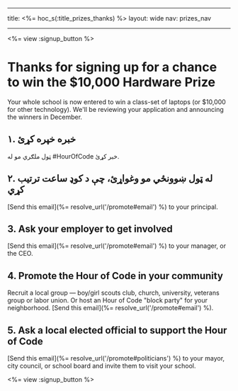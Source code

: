 * * *

title: <%= hoc_s(:title_prizes_thanks) %> layout: wide nav: prizes_nav

* * *

<%= view :signup_button %>

# Thanks for signing up for a chance to win the $10,000 Hardware Prize

Your whole school is now entered to win a class-set of laptops (or $10,000 for other technology). We'll be reviewing your application and announcing the winners in December.

## ۱. خبره خپره کړئ

ټول ملګري مو له #HourOfCode خبر کړئ.

## ۲. له ټول ښوونځي مو وغواړئ، چې د کوډ ساعت ترتيب کړي

[Send this email](%= resolve_url('/promote#email') %) to your principal.

## 3. Ask your employer to get involved

[Send this email](%= resolve_url('/promote#email') %) to your manager, or the CEO.

## 4. Promote the Hour of Code in your community

Recruit a local group — boy/girl scouts club, church, university, veterans group or labor union. Or host an Hour of Code "block party" for your neighborhood. [Send this email](%= resolve_url('/promote#email') %).

## 5. Ask a local elected official to support the Hour of Code

[Send this email](%= resolve_url('/promote#politicians') %) to your mayor, city council, or school board and invite them to visit your school.

<%= view :signup_button %>